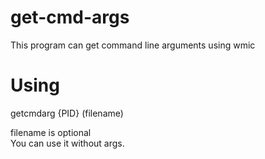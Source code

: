 # get-cmd-args
This program can get command line arguments using wmic  
  
# Using
getcmdarg {PID} (filename)  
  
filename is optional  
You can use it without args.
